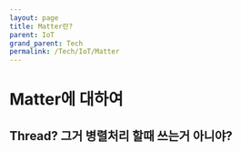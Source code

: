 ```yaml
---
layout: page
title: Matter란?
parent: IoT
grand_parent: Tech
permalink: /Tech/IoT/Matter
---
```


# Matter에 대하여

## Thread? 그거 병렬처리 할때 쓰는거 아니야?

